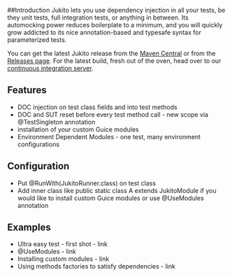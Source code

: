 ##Introduction
Jukito lets you use dependency injection in all your tests, be they unit tests, full integration tests, or anything in between. Its automocking power reduces boilerplate to a minimum, and you will quickly grow addicted to its nice annotation-based and typesafe syntax for parameterized tests.

You can get the latest Jukito release from the [Maven Central](https://code.google.com/p/jukito/wiki/MavenRepository) or from the [Releases page](https://github.com/ArcBees/Jukito/releases). For the latest build, fresh out of the oven, head over to our [continuous integration server](http://teamcity.codebetter.com/project.html?projectId=project103).

## Features
* DOC injection on test class fields and into test methods
* DOC and SUT reset before every test method call - new scope via @TestSingleton annotation
* installation of your custom Guice modules
* Environment Dependent Modules - one test, many environment configurations

## Configuration
* Put @RunWith(JukitoRunner.class) on test class
* Add inner class like  public static class A extends JukitoModule
 if you would like to install custom Guice modules or use @UseModules annotation

## Examples
* Ultra easy test - first shot - link
* @UseModules - link
* Installing custom modules - link
* Using methods factories to satisfy dependencies - link